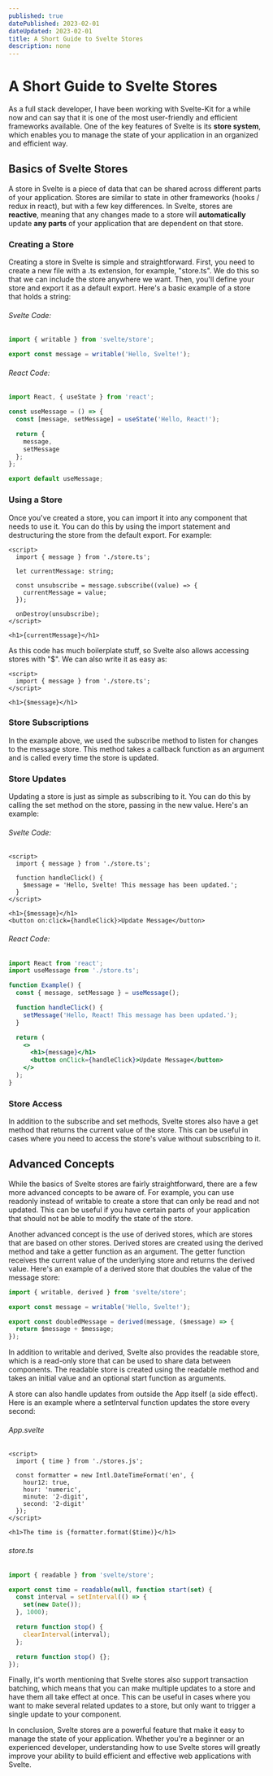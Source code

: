 ```yaml
---
published: true
datePublished: 2023-02-01
dateUpdated: 2023-02-01
title: A Short Guide to Svelte Stores
description: none
---
```


# A Short Guide to Svelte Stores

As a full stack developer, I have been working with Svelte-Kit for a while now and can say that it is one of the most user-friendly and efficient frameworks available. One of the key features of Svelte is its **store system**, which enables you to manage the state of your application in an organized and efficient way.

## Basics of Svelte Stores

A store in Svelte is a piece of data that can be shared across different parts of your application. Stores are similar to state in other frameworks (hooks / redux in react), but with a few key differences. In Svelte, stores are **reactive**, meaning that any changes made to a store will **automatically** update **any parts** of your application that are dependent on that store.

### Creating a Store

Creating a store in Svelte is simple and straightforward. First, you need to create a new file with a .ts extension, for example, "store.ts". We do this so that we can include the store anywhere we want. Then, you'll define your store and export it as a default export. Here's a basic example of a store that holds a string:

###### Svelte Code:

```javascript
import { writable } from 'svelte/store';

export const message = writable('Hello, Svelte!');
```

###### React Code:

```javascript
import React, { useState } from 'react';

const useMessage = () => {
  const [message, setMessage] = useState('Hello, React!');

  return {
    message,
    setMessage
  };
};

export default useMessage;
```

### Using a Store

Once you've created a store, you can import it into any component that needs to use it. You can do this by using the import statement and destructuring the store from the default export. For example:

```svelte
<script>
  import { message } from './store.ts';

  let currentMessage: string;

  const unsubscribe = message.subscribe((value) => {
    currentMessage = value;
  });

  onDestroy(unsubscribe);
</script>

<h1>{currentMessage}</h1>
```

As this code has much boilerplate stuff, so Svelte also allows accessing stores with "$". We can also write it as easy as:

```svelte
<script>
  import { message } from './store.ts';
</script>

<h1>{$message}</h1>
```

### Store Subscriptions

In the example above, we used the subscribe method to listen for changes to the message store. This method takes a callback function as an argument and is called every time the store is updated.

### Store Updates

Updating a store is just as simple as subscribing to it. You can do this by calling the set method on the store, passing in the new value. Here's an example:

###### Svelte Code:

```svelte
<script>
  import { message } from './store.ts';

  function handleClick() {
    $message = 'Hello, Svelte! This message has been updated.';
  }
</script>

<h1>{$message}</h1>
<button on:click={handleClick}>Update Message</button>
```

###### React Code:

```jsx
import React from 'react';
import useMessage from './store.ts';

function Example() {
  const { message, setMessage } = useMessage();

  function handleClick() {
    setMessage('Hello, React! This message has been updated.');
  }

  return (
    <>
      <h1>{message}</h1>
      <button onClick={handleClick}>Update Message</button>
    </>
  );
}
```

### Store Access

In addition to the subscribe and set methods, Svelte stores also have a get method that returns the current value of the store. This can be useful in cases where you need to access the store's value without subscribing to it.

## Advanced Concepts

While the basics of Svelte stores are fairly straightforward, there are a few more advanced concepts to be aware of. For example, you can use readonly instead of writable to create a store that can only be read and not updated. This can be useful if you have certain parts of your application that should not be able to modify the state of the store.

Another advanced concept is the use of derived stores, which are stores that are based on other stores. Derived stores are created using the derived method and take a getter function as an argument. The getter function receives the current value of the underlying store and returns the derived value. Here's an example of a derived store that doubles the value of the message store:

```javascript
import { writable, derived } from 'svelte/store';

export const message = writable('Hello, Svelte!');

export const doubledMessage = derived(message, ($message) => {
  return $message + $message;
});
```

In addition to writable and derived, Svelte also provides the readable store, which is a read-only store that can be used to share data between components. The readable store is created using the readable method and takes an initial value and an optional start function as arguments.

A store can also handle updates from outside the App itself (a side effect). Here is an example where a setInterval function updates the store every second:

###### App.svelte

```svelte
<script>
  import { time } from './stores.js';

  const formatter = new Intl.DateTimeFormat('en', {
    hour12: true,
    hour: 'numeric',
    minute: '2-digit',
    second: '2-digit'
  });
</script>

<h1>The time is {formatter.format($time)}</h1>
```

###### store.ts

```typescript
import { readable } from 'svelte/store';

export const time = readable(null, function start(set) {
  const interval = setInterval(() => {
    set(new Date());
  }, 1000);

  return function stop() {
    clearInterval(interval);
  };

  return function stop() {};
});
```

Finally, it's worth mentioning that Svelte stores also support transaction batching, which means that you can make multiple updates to a store and have them all take effect at once. This can be useful in cases where you want to make several related updates to a store, but only want to trigger a single update to your component.

In conclusion, Svelte stores are a powerful feature that make it easy to manage the state of your application. Whether you're a beginner or an experienced developer, understanding how to use Svelte stores will greatly improve your ability to build efficient and effective web applications with Svelte.

